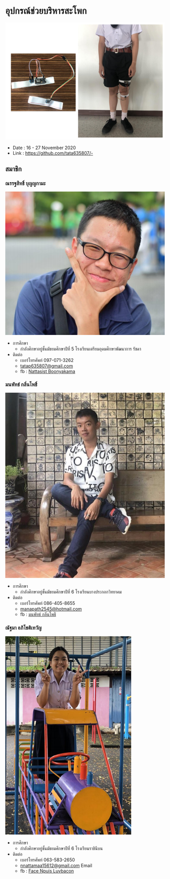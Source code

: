 # อุปกรณ์ช่วยบริหารสะโพก

![System Overview](src/System%20Overview%20-%202020-12-01%20A.png)

- Date : 16 - 27 November 2020
- Link : https://github.com/tata635807/-

## สมาชิก

### ณรรฐสิทธิ์ บุญญกามะ

![Member 1](src/member%20-%201.png)

- การศึกษา
  - กำลังศึกษาอยู่ชั้นมัธยมศึกษาปีที่ 5 โรงเรียนเตรียมอุดมศึกษาพัฒนาการ รัชดา
- ติดต่อ
  - เบอร์โทรศัพท์ 097-071-3262
  - tatap635807@gmail.com
  - fb : [Nattasist Boonyakama](https://www.facebook.com/groups/2477377895883711/user/100004085564363/)
  
### มนพัทธ์ กลิ่นโพธิ์

![Member 2](src/member%20-%202.png)

- การศึกษา
  - กำลังศึกษาอยู่ชั้นมัธยมศึกษาปีที่ 6 โรงเรียนบางประกอกวิทยาคม
- ติดต่อ
  - เบอร์โทรศัพท์ 086-405-8655
  - manapath2545@hotmail.com
  - fb : [มนพัทธ์ กลิ่นโพธิ์](https://www.facebook.com/groups/2477377895883711/user/100001737815491/)
  
### ณัฐมา อภิโชติเทวัญ

![Member 3](src/member%20-%203.png)

- การศึกษา
  - กำลังศึกษาอยู่ชั้นมัธยมศึกษาปีที่ 6 โรงเรียนราชินีบน
- ติดต่อ
  - เบอร์โทรศัพท์ 063-583-2650
  - nnattamaa15612@gmail.com  Email
  - fb : [Face Npuis Luvbacon](https://www.facebook.com/npuis.luvbaconz.7)